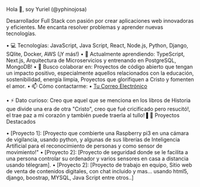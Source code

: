 Hola 👋, soy Yuriel (@yphinojosa)

Desarrollador Full Stack con pasión por crear aplicaciones web innovadoras y eficientes. Me encanta resolver problemas y aprender nuevas tecnologías.

•  💻 Tecnologías: JavaScript, Java Script, React, Node.js, Python, Django, SQlite, Docker, AWS (¡Y más!)
•  🌱 Actualmente aprendiendo: TypeScript, Next.js, Arquitectura de Microservicios y entrenando en PostgreSQL, MongoDB!
•  💞 Busco colaborar en: Proyectos de código abierto que tengan un impacto positivo, especialmente aquellos relacionados con la educación, sostenibilidad, energía limpia, Proyectos que glorifiquen a Cristo y fomenten el amor.
•  📫 Cómo contactarme:
  •  [Tu Correo Electrónico](mailto:tu_yphinojosa92@riseup.net)
 
•  ⚡️ Dato curioso: Creo que aquel que se menciona en los libros de Historia que divide una era de otra "Cristo", creo que fué cricificado pero resucitó!, el trae paz a mi corazón y también puede traerla al tullo!
▌🚀 Proyectos Destacados

•  [Proyecto 1]: [Proyecto que combierte una Raspberry pi3 en una cámara de vigilancia, usando python, y algunas de sus librerías de Inteligencia Artificial para el reconocimiento de personas y como sensor de movimiento!"
•  [Proyecto 2]: [Proyecto de seguridad donde se le facilita a una persona controlar su ordenador y varios sensores en casa a distancia usando télegram].
•  [Proyecto 2]: [Proyecto de trabajo en equipo, Sitio web de venta de contenidos digitales, con chat incluido y mas... usando html5, django, boostrap, MYSQL, Java Script entre otros..]
